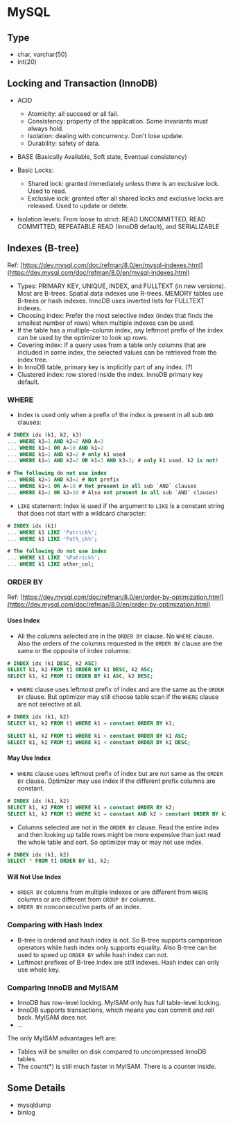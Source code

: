 # MySQL

## Type

- char, varchar(50)
- int(20)

## Locking and Transaction (InnoDB)

- ACID
  - Atomicity: all succeed or all fail.
  - Consistency: property of the application. Some invariants must always hold.
  - Isolation: dealing with concurrency. Don't lose update.
  - Durability: safety of data.

- BASE (Basically Available, Soft state, Eventual consistency)

- Basic Locks:
  - Shared lock: granted immediately unless there is an exclusive lock. Used to read.
  - Exclusive lock: granted after all shared locks and exclusive locks are released. Used to update or delete.

- Isolation levels: From loose to strict: READ UNCOMMITTED, READ COMMITTED, REPEATABLE READ (InnoDB default), and SERIALIZABLE


## Indexes (B-tree)

Ref: [https://dev.mysql.com/doc/refman/8.0/en/mysql-indexes.html](https://dev.mysql.com/doc/refman/8.0/en/mysql-indexes.html)

- Types: PRIMARY KEY, UNIQUE, INDEX, and FULLTEXT (in new versions). Most are B-trees. Spatial data indexes use R-trees. MEMORY tables use B-trees or hash indexes. InnoDB uses inverted lists for FULLTEXT indexes.
- Choosing index: Prefer the most selective index (index that finds the smallest number of rows) when multiple indexes can be used.
- If the table has a multiple-column index, any leftmost prefix of the index can be used by the optimizer to look up rows.
- Covering index: If a query uses from a table only columns that are included in some index, the selected values can be retrieved from the index tree.
- In InnoDB table, primary key is implicitly part of any index. (?)
- Clustered index: row stored inside the index. InnoDB primary key default.

### WHERE

- Index is used only when a prefix of the index is present in all sub `AND` clauses:

```SQL
# INDEX idx (k1, k2, k3)
... WHERE k1=1 AND k2=2 AND A=3
... WHERE k1=1 OR A=10 AND k1=2
... WHERE k1=1 AND k3=2 # only k1 used
... WHERE k1=1 AND k2=2 OR k1=3 AND k3=3; # only k1 used. k2 is not!

# The following do not use index
... WHERE k2=1 AND k3=2 # Not prefix
... WHERE k1=1 OR A=10 # Not present in all sub `AND` clauses
... WHERE k1=1 OR k2=10 # Also not present in all sub `AND` clauses!

```
- `LIKE` statement: Index is used if the argument to `LIKE` is a constant string that does not start with a wildcard character:

```SQL
# INDEX idx (k1)
... WHERE k1 LIKE 'Patrick%';
... WHERE k1 LIKE 'Pat%_ck%';

# The following do not use index
... WHERE k1 LIKE '%Patrick%';
... WHERE k1 LIKE other_col;
```

### ORDER BY

Ref: [https://dev.mysql.com/doc/refman/8.0/en/order-by-optimization.html](https://dev.mysql.com/doc/refman/8.0/en/order-by-optimization.html)

#### Uses Index

- All the columns selected are in the `ORDER BY` clause. No `WHERE` clause. Also the orders of the columns requested in the `ORDER BY` clause are the same or the opposite of index columns:

```SQL
# INDEX idx (k1 DESC, k2 ASC)
SELECT k1, k2 FROM t1 ORDER BY k1 DESC, k2 ASC;
SELECT k1, k2 FROM t1 ORDER BY k1 ASC, k2 DESC;
```

- `WHERE` clause uses leftmost prefix of index and are the same as the `ORDER BY` clause. But optimizer may still choose table scan if the `WHERE` clause are not selective at all.

```SQL
# INDEX idx (k1, k2)
SELECT k1, k2 FROM t1 WHERE k1 = constant ORDER BY k1;

SELECT k1, k2 FROM t1 WHERE k1 > constant ORDER BY k1 ASC;
SELECT k1, k2 FROM t1 WHERE k1 < constant ORDER BY k1 DESC;
```

#### May Use Index

- `WHERE` clause uses leftmost prefix of index but are not same as the `ORDER BY` clause. Optimizer may use index if the different prefix columns are constant.

```SQL
# INDEX idx (k1, k2)
SELECT k1, k2 FROM t1 WHERE k1 = constant ORDER BY k2;
SELECT k1, k2 FROM t1 WHERE k1 = constant AND k2 > constant ORDER BY k2;
```

- Columns selected are not in the `ORDER BY` clause. Read the entire index and then looking up table rows might be more expensive than just read the whole table and sort. So optimizer may or may not use index.

```SQL
# INDEX idx (k1, k2)
SELECT * FROM t1 ORDER BY k1, k2;
```

#### Will Not Use Index

- `ORDER BY` columns from multiple indexes or are different from `WHERE` columns or are different from `GROUP BY` columns.
- `ORDER BY` nonconsecutive parts of an index.

### Comparing with Hash Index

- B-tree is ordered and hash index is not. So B-tree supports comparison operators while hash index only supports equality. Also B-tree can be used to speed up `ORDER BY` while hash index can not.
- Leftmost prefixes of B-tree index are still indexes. Hash index can only use whole key.

### Comparing InnoDB and MyISAM

- InnoDB has row-level locking. MyISAM only has full table-level locking.
- InnoDB supports transactions, which means you can commit and roll back. MyISAM does not.
- ...

The only MyISAM advantages left are:

- Tables will be smaller on disk compared to uncompressed InnoDB tables.
- The count(\*) is still much faster in MyISAM. There is a counter inside.

## Some Details

- mysqldump
- binlog